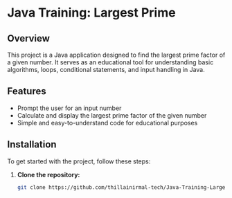 # Java Training: Largest Prime

## Overview
This project is a Java application designed to find the largest prime factor of a given number. It serves as an educational tool for understanding basic algorithms, loops, conditional statements, and input handling in Java.

## Features
- Prompt the user for an input number
- Calculate and display the largest prime factor of the given number
- Simple and easy-to-understand code for educational purposes

## Installation
To get started with the project, follow these steps:

1. **Clone the repository:**
   ```sh
   git clone https://github.com/thillainirmal-tech/Java-Training-LargestPrime.git
